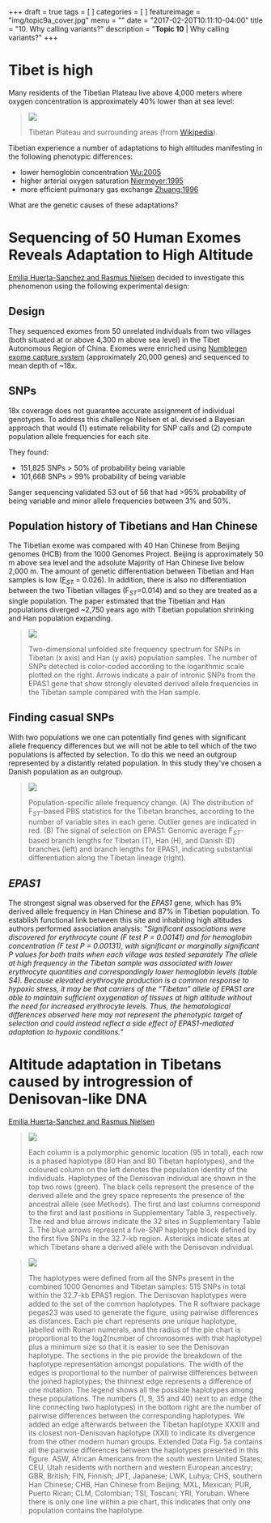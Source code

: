 +++
draft = true
tags = [
]
categories = [
]
featureimage = "img/topic9a_cover.jpg"
menu = ""
date = "2017-02-20T10:11:10-04:00"
title = "10. Why calling variants?"
description = "**Topic 10** | Why calling variants?"
+++

# Tibet is high

Many residents of the Tibetian Plateau live above 4,000 meters where oxygen concentration is approximately 40% lower than at sea level:

>
>![](/BMMB554/img/tibet.png)
>
>Tibetan Plateau and surrounding areas (from [Wikipedia](https://en.wikipedia.org/wiki/Tibet)).

Tibetian experience a number of adaptations to high altitudes manifesting in the following phenotypic differences:

- lower hemoglobin concentration [Wu:2005](http://science.sciencemag.org/lookup/ijlink?linkType=ABST&journalCode=jap&resid=98/2/598&atom=%2Fsci%2F329%2F5987%2F75.atom)
- higher arterial oxygen saturation [Niermeyer:1995](http://science.sciencemag.org/lookup/ijlink?linkType=ABST&journalCode=jap&resid=98/2/598&atom=%2Fsci%2F329%2F5987%2F75.atom)
- more efficient pulmonary gas exchange [Zhuang:1996](https://www.ncbi.nlm.nih.gov/pubmed/8822225)

What are the genetic causes of these adaptations?

# Sequencing of 50 Human Exomes Reveals Adaptation to High Altitude

[Emilia Huerta-Sanchez and Rasmus Nielsen](http://science.sciencemag.org/content/329/5987/75) decided to investigate this phenomenon using the following experimental design:

## Design

They sequenced exomes from 50 unrelated individuals from two villages (both situated at or above 4,300 m above sea level) in the Tibet Autonomous Region of China. Exomes were enriched using [Numblegen exome capture system](http://sequencing.roche.com/products/nimblegen-seqcap-target-enrichment.html) (approximately 20,000 genes) and sequenced to mean depth of ~18x. 

## SNPs

18x coverage does not guarantee accurate assignment of individual genotypes. To address this challenge Nielsen et al. devised a Bayesian approach that would (1) estimate reliability for SNP calls and (2) compute population allele frequencies for each site. 

They found:

 - 151,825 SNPs > 50% of probability being variable
 - 101,668 SNPs > 99% probability of being variable

Sanger sequencing validated 53 out of 56 that had >95% probability of being variable and minor allele frequencies between 3% and 50%.

## Population history of Tibetians and Han Chinese

The Tibetian exome was compared with 40 Han Chinese from Beijing genomes (HCB) from the 1000 Genomes Project. Beijing is approximately 50 m above sea level and the adsolute Majority of Han Chinese live below 2,000 m. The amount of genetic differentiation between Tibetian and Han samples is low ([F<sub>*ST*</sub>](https://en.wikipedia.org/wiki/Fixation_index) = 0.026). In addition, there is also no differentiation between the two Tibetian villages (F<sub>*ST*</sub>=0.014) and so they are treated as a single population. The paper estimated that the Tibetian and Han populations diverged ~2,750 years ago with Tibetian population shrinking and Han population expanding. 

>
>![](https://d2ufo47lrtsv5s.cloudfront.net/content/sci/329/5987/75/F1.large.jpg?width=800&height=600&carousel=1)
>
>Two-dimensional unfolded site frequency spectrum for SNPs in Tibetan (x axis) and Han (y axis) population samples. The number of SNPs detected is color-coded according to the logarithmic scale plotted on the right. Arrows indicate a pair of intronic SNPs from the EPAS1 gene that show strongly elevated derived allele frequencies in the Tibetan sample compared with the Han sample.
>

## Finding casual SNPs

With two populations we one can potentially find genes with significant allele frequency differences but we will not be able to tell which of the two populations is affected by selection. To do this we need an outgroup represented by a distantly related population. In this study they've chosen a Danish population as an outgroup. 

>
>![](https://d2ufo47lrtsv5s.cloudfront.net/content/sci/329/5987/75/F2.large.jpg?width=800&height=600&carousel=1)
>
>Population-specific allele frequency change. (A) The distribution of F<sub>*ST*</sub>-based PBS statistics for the Tibetan branches, according to the number of variable sites in each gene. Outlier genes are indicated in red. (B) The signal of selection on EPAS1: Genomic average F<sub>*ST*</sub>-based branch lengths for Tibetan (T), Han (H), and Danish (D) branches (left) and branch lengths for EPAS1, indicating substantial differentiation along the Tibetan lineage (right).

## *EPAS1*

The strongest signal was observed for the *EPAS1* gene, which has 9% derived allele frequency in Han Chinese and 87% in Tibetian population. To establish functional link between this site and inhabiting high altitudes authors performed association analysis:  "*Significant associations were discovered for erythrocyte count (F test P = 0.00141) and for hemoglobin concentration (F test P = 0.00131), with significant or marginally significant P values for both traits when each village was tested separately
The allele at high frequency in the Tibetan sample was associated with lower erythrocyte quantities and correspondingly lower hemoglobin levels (table S4). Because elevated erythrocyte production is a common response to hypoxic stress, it may be that carriers of the “Tibetan” allele of EPAS1 are able to maintain sufficient oxygenation of tissues at high altitude without the need for increased erythrocyte levels. Thus, the hematological differences observed here may not represent the phenotypic target of selection and could instead reflect a side effect of EPAS1-mediated adaptation to hypoxic conditions.*"

# Altitude adaptation in Tibetans caused by introgression of Denisovan-like DNA

[Emilia Huerta-Sanchez and Rasmus Nielsen](http://www.nature.com/nature/journal/v512/n7513/full/nature13408.html)

>
>![](http://www.nature.com/nature/journal/v512/n7513/images/nature13408-f2.jpg)
>
>Each column is a polymorphic genomic location (95 in total), each row is a phased haplotype (80 Han and 80 Tibetan haplotypes), and the coloured column on the left denotes the population identity of the individuals. Haplotypes of the Denisovan individual are shown in the top two rows (green). The black cells represent the presence of the derived allele and the grey space represents the presence of the ancestral allele (see Methods). The first and last columns correspond to the first and last positions in Supplementary Table 3, respectively. The red and blue arrows indicate the 32 sites in Supplementary Table 3. The blue arrows represent a five-SNP haplotype block defined by the first five SNPs in the 32.7-kb region. Asterisks indicate sites at which Tibetans share a derived allele with the Denisovan individual.

>
>![](http://www.nature.com/nature/journal/v512/n7513/images/nature13408-f3.jpg)
>
>The haplotypes were defined from all the SNPs present in the combined 1000 Genomes and Tibetan samples: 515 SNPs in total within the 32.7-kb EPAS1 region. The Denisovan haplotypes were added to the set of the common haplotypes. The R software package pegas23 was used to generate the figure, using pairwise differences as distances. Each pie chart represents one unique haplotype, labelled with Roman numerals, and the radius of the pie chart is proportional to the log2(number of chromosomes with that haplotype) plus a minimum size so that it is easier to see the Denisovan haplotype. The sections in the pie provide the breakdown of the haplotype representation amongst populations. The width of the edges is proportional to the number of pairwise differences between the joined haplotypes; the thinnest edge represents a difference of one mutation. The legend shows all the possible haplotypes among these populations. The numbers (1, 9, 35 and 40) next to an edge (the line connecting two haplotypes) in the bottom right are the number of pairwise differences between the corresponding haplotypes. We added an edge afterwards between the Tibetan haplotype XXXIII and its closest non-Denisovan haplotype (XXI) to indicate its divergence from the other modern human groups. Extended Data Fig. 5a contains all the pairwise differences between the haplotypes presented in this figure. ASW, African Americans from the south western United States; CEU, Utah residents with northern and western European ancestry; GBR, British; FIN, Finnish; JPT, Japanese; LWK, Luhya; CHS, southern Han Chinese; CHB, Han Chinese from Beijing; MXL, Mexican; PUR, Puerto Rican; CLM, Colombian; TSI, Toscani; YRI, Yoruban. Where there is only one line within a pie chart, this indicates that only one population contains the haplotype.



